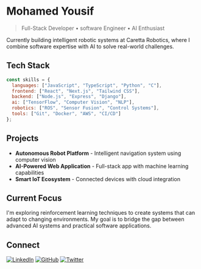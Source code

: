 # Mohamed Yousif

> Full-Stack Developer • software Engineer • AI Enthusiast

Currently building intelligent robotic systems at Caretta Robotics, where I combine software expertise with AI to solve real-world challenges.

## Tech Stack

```javascript
const skills = {
  languages: ["JavaScript", "TypeScript", "Python", "C"],
  frontend: ["React", "Next.js", "Tailwind CSS"],
  backend: ["Node.js", "Express", "Django"],
  ai: ["TensorFlow", "Computer Vision", "NLP"],
  robotics: ["ROS", "Sensor Fusion", "Control Systems"],
  tools: ["Git", "Docker", "AWS", "CI/CD"]
};
```

## Projects

- **Autonomous Robot Platform** - Intelligent navigation system using computer vision
- **AI-Powered Web Application** - Full-stack app with machine learning capabilities
- **Smart IoT Ecosystem** - Connected devices with cloud integration

## Current Focus

I'm exploring reinforcement learning techniques to create systems that can adapt to changing environments. My goal is to bridge the gap between advanced AI systems and practical software applications.

## Connect

[![LinkedIn](https://img.shields.io/badge/LinkedIn-blue?style=flat&logo=linkedin)](https://linkedin.com/in/mohamedyousif)
[![GitHub](https://img.shields.io/badge/GitHub-black?style=flat&logo=github)](https://github.com/mohamedyousif)
[![Twitter](https://img.shields.io/badge/Twitter-blue?style=flat&logo=twitter&logoColor=white)](https://twitter.com/mohamedyousif)
